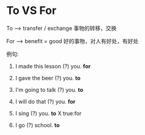 # To VS For

To --> transfer / exchange 
事物的转移，交换

For --> benefit = good
好的事物，对人有好处，有好处

例句:

1. I made this lesson (?) you. **for**

2. I gave the beer (?) you.  **to** 

3. I'm going to talk (?) you. **to** 

4. I will do that (?) you. **for** 

5. I sing (?) you. **to** X  true:for

6. I go (?) school. **to**
